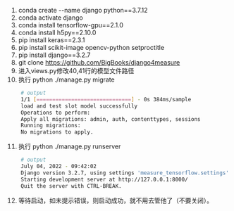 1. conda create --name django python==3.7.12
2. conda activate django
3. conda install tensorflow-gpu==2.1.0
4. conda install h5py==2.10.0
5. pip install keras==2.3.1
6. pip install scikit-image opencv-python setproctitle
7. pip install django==3.2.7
8. git clone https://github.com/BigBooks/django4measure
9. 进入views.py修改40,41行的模型文件路径
10. 执行 python ./manage.py migrate
```bash
    # output
    1/1 [==============================] - 0s 384ms/sample
    load and test slot model successfully
    Operations to perform:
    Apply all migrations: admin, auth, contenttypes, sessions
    Running migrations:
    No migrations to apply.
```
11. 执行 python ./manage.py runserver
```bash
    # output
    July 04, 2022 - 09:42:02
    Django version 3.2.7, using settings 'measure_tensorflow.settings'
    Starting development server at http://127.0.0.1:8000/
    Quit the server with CTRL-BREAK.
```
12. 等待启动，如未提示错误，则启动成功，就不用去管他了（不要关闭）。
